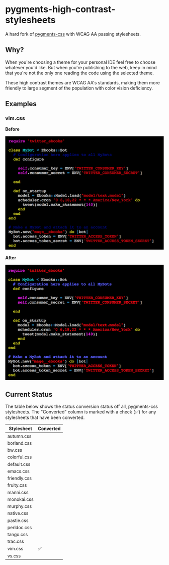 # pygments-high-contrast-stylesheets

A hard fork of [pygments-css](https://github.com/richleland/pygments-css) with WCAG AA passing stylesheets.

## Why?

When you're choosing a theme for your personal IDE feel free to choose whatever you'd like. But when you're publishing to the web, keep in mind that you're not the only one reading the code using the selected theme.

These high contrast themes are WCAG AA's standards, making them more friendly to large segment of the population with color vision deficiency.

## Examples

### vim.css

**Before**

![](screenshots/vim-before-resized.png)

**After**

![](screenshots/vim-after-resized.png)

## Current Status

The table below shows the status conversion status off all, pygments-css stylesheets. The "Converted" column is marked with a check (✅) for any stylesheets that have been converted.

|Stylesheet|Converted|
|---|---|
|autumn.css||
|borland.css||
|bw.css||
|colorful.css||
|default.css||
|emacs.css||
|friendly.css||
|fruity.css||
|manni.css||
|monokai.css||
|murphy.css||
|native.css||
|pastie.css||
|perldoc.css||
|tango.css||
|trac.css||
|vim.css|✅|
|vs.css||